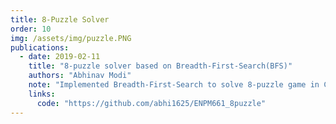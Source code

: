 ```yaml
---
title: 8-Puzzle Solver
order: 10
img: /assets/img/puzzle.PNG
publications:
  - date: 2019-02-11
    title: "8-puzzle solver based on Breadth-First-Search(BFS)"
    authors: "Abhinav Modi"
    note: "Implemented Breadth-First-Search to solve 8-puzzle game in C++."
    links:
      code: "https://github.com/abhi1625/ENPM661_8puzzle"
---
```

